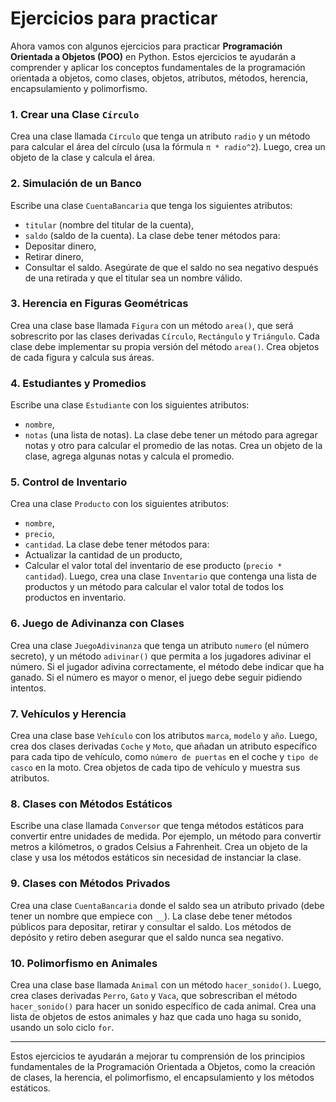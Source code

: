 # Ejercicios para practicar

Ahora vamos con algunos ejercicios para practicar **Programación Orientada a Objetos (POO)** en Python. Estos ejercicios te ayudarán a comprender y aplicar los conceptos fundamentales de la programación orientada a objetos, como clases, objetos, atributos, métodos, herencia, encapsulamiento y polimorfismo.

### 1. **Crear una Clase `Círculo`**
Crea una clase llamada `Círculo` que tenga un atributo `radio` y un método para calcular el área del círculo (usa la fórmula `π * radio^2`). Luego, crea un objeto de la clase y calcula el área.

### 2. **Simulación de un Banco**
Escribe una clase `CuentaBancaria` que tenga los siguientes atributos:
- `titular` (nombre del titular de la cuenta),
- `saldo` (saldo de la cuenta).
La clase debe tener métodos para:
- Depositar dinero,
- Retirar dinero,
- Consultar el saldo.
Asegúrate de que el saldo no sea negativo después de una retirada y que el titular sea un nombre válido.

### 3. **Herencia en Figuras Geométricas**
Crea una clase base llamada `Figura` con un método `area()`, que será sobrescrito por las clases derivadas `Círculo`, `Rectángulo` y `Triángulo`. Cada clase debe implementar su propia versión del método `area()`. Crea objetos de cada figura y calcula sus áreas.

### 4. **Estudiantes y Promedios**
Escribe una clase `Estudiante` con los siguientes atributos:
- `nombre`,
- `notas` (una lista de notas).
La clase debe tener un método para agregar notas y otro para calcular el promedio de las notas. Crea un objeto de la clase, agrega algunas notas y calcula el promedio.

### 5. **Control de Inventario**
Crea una clase `Producto` con los siguientes atributos:
- `nombre`,
- `precio`,
- `cantidad`.
La clase debe tener métodos para:
- Actualizar la cantidad de un producto,
- Calcular el valor total del inventario de ese producto (`precio * cantidad`).
Luego, crea una clase `Inventario` que contenga una lista de productos y un método para calcular el valor total de todos los productos en inventario.

### 6. **Juego de Adivinanza con Clases**
Crea una clase `JuegoAdivinanza` que tenga un atributo `numero` (el número secreto), y un método `adivinar()` que permita a los jugadores adivinar el número. Si el jugador adivina correctamente, el método debe indicar que ha ganado. Si el número es mayor o menor, el juego debe seguir pidiendo intentos.

### 7. **Vehículos y Herencia**
Crea una clase base `Vehículo` con los atributos `marca`, `modelo` y `año`. Luego, crea dos clases derivadas `Coche` y `Moto`, que añadan un atributo específico para cada tipo de vehículo, como `número de puertas` en el coche y `tipo de casco` en la moto. Crea objetos de cada tipo de vehículo y muestra sus atributos.

### 8. **Clases con Métodos Estáticos**
Escribe una clase llamada `Conversor` que tenga métodos estáticos para convertir entre unidades de medida. Por ejemplo, un método para convertir metros a kilómetros, o grados Celsius a Fahrenheit. Crea un objeto de la clase y usa los métodos estáticos sin necesidad de instanciar la clase.

### 9. **Clases con Métodos Privados**
Crea una clase `CuentaBancaria` donde el saldo sea un atributo privado (debe tener un nombre que empiece con `__`). La clase debe tener métodos públicos para depositar, retirar y consultar el saldo. Los métodos de depósito y retiro deben asegurar que el saldo nunca sea negativo.

### 10. **Polimorfismo en Animales**
Crea una clase base llamada `Animal` con un método `hacer_sonido()`. Luego, crea clases derivadas `Perro`, `Gato` y `Vaca`, que sobrescriban el método `hacer_sonido()` para hacer un sonido específico de cada animal. Crea una lista de objetos de estos animales y haz que cada uno haga su sonido, usando un solo ciclo `for`.

---

Estos ejercicios te ayudarán a mejorar tu comprensión de los principios fundamentales de la Programación Orientada a Objetos, como la creación de clases, la herencia, el polimorfismo, el encapsulamiento y los métodos estáticos.